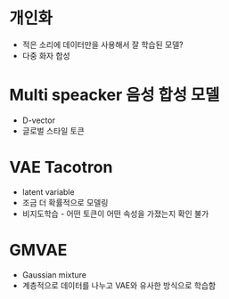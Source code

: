 # 개인화
- 적은 소리에 데이터만을 사용해서 잘 학습된 모델?
- 다중 화자 합성

# Multi speacker 음성 합성 모델
- D-vector
- 글로벌 스타일 토큰
  

# VAE Tacotron
- latent variable
- 조금 더 확률적으로 모델링
- 비지도학습 - 어떤 토큰이 어떤 속성을 가졌는지 확인 불가
  
# GMVAE
- Gaussian mixture
- 계층적으로 데이터를 나누고 VAE와 유사한 방식으로 학습함